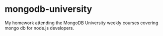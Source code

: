 mongodb-university
==================

My homework attending the MongoDB University weekly courses covering mongo db for node.js developers.
